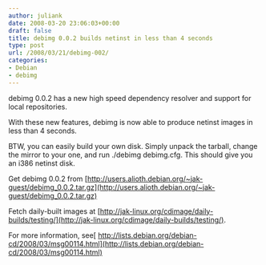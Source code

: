 ```yaml
---
author: juliank
date: 2008-03-20 23:06:03+00:00
draft: false
title: debimg 0.0.2 builds netinst in less than 4 seconds
type: post
url: /2008/03/21/debimg-002/
categories:
- Debian
- debimg
---
```


debimg 0.0.2 has a new high speed dependency resolver and support for local repositories.

With these new features, debimg is now able to produce netinst images in less than 4 seconds.

BTW, you can easily build your own disk. Simply unpack the tarball, change the mirror to your one, and run ./debimg debimg.cfg. This should give you an i386 netinst disk.

Get debimg 0.0.2 from [http://users.alioth.debian.org/~jak-guest/debimg_0.0.2.tar.gz](http://users.alioth.debian.org/~jak-guest/debimg_0.0.2.tar.gz)

Fetch daily-built images at [http://jak-linux.org/cdimage/daily-builds/testing/](http://jak-linux.org/cdimage/daily-builds/testing/).

For more information, see[ http://lists.debian.org/debian-cd/2008/03/msg00114.html](http://lists.debian.org/debian-cd/2008/03/msg00114.html)
